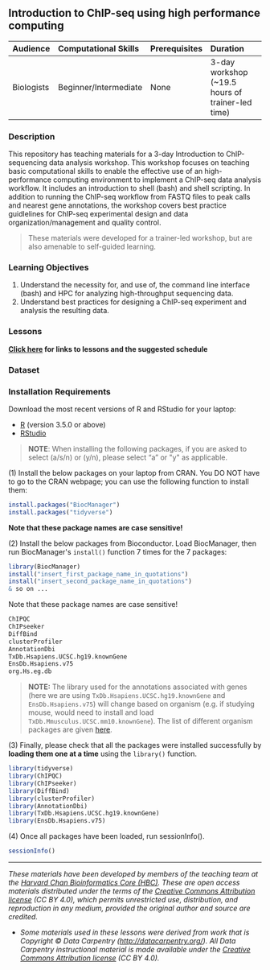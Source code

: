 ## Introduction to ChIP-seq using high performance computing


| Audience | Computational Skills | Prerequisites | Duration |
:----------|:----------|:----------|:----------|
| Biologists | Beginner/Intermediate | None | 3-day workshop (~19.5 hours of trainer-led time)|

### Description

This repository has teaching materials for a 3-day Introduction to ChIP-sequencing data analysis workshop. This workshop focuses on teaching basic computational skills to enable the effective use of an high-performance computing environment to implement a ChIP-seq data analysis workflow. It includes an introduction to shell (bash) and shell scripting. In addition to running the ChIP-seq workflow from FASTQ files to peak calls and nearest gene annotations, the workshop covers best practice guidlelines for ChIP-seq experimental design and data organization/management and quality control.

> These materials were developed for a trainer-led workshop, but are also amenable to self-guided learning.

### Learning Objectives

1.	Understand the necessity for, and use of, the command line interface (bash) and HPC for analyzing high-throughput sequencing data.
2.	Understand best practices for designing a ChIP-seq experiment and analysis the resulting data.

### Lessons
**[Click here](schedule/2-day.md) for links to lessons and the suggested schedule**

### Dataset

### Installation Requirements

Download the most recent versions of R and RStudio for your laptop:

 - [R](http://lib.stat.cmu.edu/R/CRAN/) (version 3.5.0 or above)
 - [RStudio](https://www.rstudio.com/products/rstudio/download/#download)
 
> **NOTE**: When installing the following packages, if you are asked to select (a/s/n) or (y/n), please select “a” or "y" as applicable.

(1) Install the below packages on your laptop from CRAN. You DO NOT have to go to the CRAN webpage; you can use the following function to install them:


```r
install.packages("BiocManager")
install.packages("tidyverse")
```

**Note that these package names are case sensitive!**


(2) Install the below packages from Bioconductor. Load BiocManager, then run BiocManager's `install()` function 7 times for the 7 packages:

```r
library(BiocManager)
install("insert_first_package_name_in_quotations")
install("insert_second_package_name_in_quotations")
& so on ...
```

Note that these package names are case sensitive!

```r
ChIPQC
ChIPseeker
DiffBind
clusterProfiler
AnnotationDbi
TxDb.Hsapiens.UCSC.hg19.knownGene
EnsDb.Hsapiens.v75
org.Hs.eg.db
```

> **NOTE:** The library used for the annotations associated with genes (here we are using `TxDb.Hsapiens.UCSC.hg19.knownGene` and `EnsDb.Hsapiens.v75`) will change based on organism (e.g. if studying mouse, would need to install and load `TxDb.Mmusculus.UCSC.mm10.knownGene`). The list of different organism packages are given [here](https://github.com/hbctraining/Training-modules/raw/master/DGE-functional-analysis/img/available_annotations.png).

(3) Finally, please check that all the packages were installed successfully by **loading them one at a time** using the `library()` function.  

```r
library(tidyverse)
library(ChIPQC)
library(ChIPseeker)
library(DiffBind)
library(clusterProfiler)
library(AnnotationDbi)
library(TxDb.Hsapiens.UCSC.hg19.knownGene)
library(EnsDb.Hsapiens.v75)
```

(4) Once all packages have been loaded, run sessionInfo().  

```r
sessionInfo()
```

***
*These materials have been developed by members of the teaching team at the [Harvard Chan Bioinformatics Core (HBC)](http://bioinformatics.sph.harvard.edu/). These are open access materials distributed under the terms of the [Creative Commons Attribution license](https://creativecommons.org/licenses/by/4.0/) (CC BY 4.0), which permits unrestricted use, distribution, and reproduction in any medium, provided the original author and source are credited.*

* *Some materials used in these lessons were derived from work that is Copyright © Data Carpentry (http://datacarpentry.org/). 
All Data Carpentry instructional material is made available under the [Creative Commons Attribution license](https://creativecommons.org/licenses/by/4.0/) (CC BY 4.0).*

